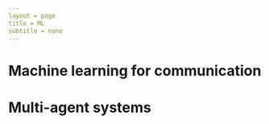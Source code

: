 ```yaml
---
layout = page
title = ML
subtitle = none
---
```


# Machine learning for communication
# Multi-agent systems
